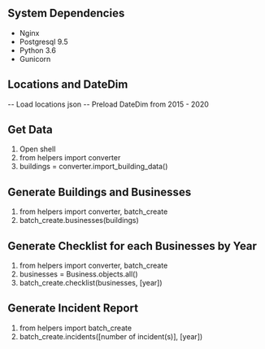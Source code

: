 ## System Dependencies
- Nginx
- Postgresql 9.5
- Python 3.6
- Gunicorn


## Locations and DateDim
-- Load locations json
-- Preload DateDim from 2015 - 2020

## Get Data
1. Open shell
2. from helpers import converter
3. buildings = converter.import_building_data()

## Generate Buildings and Businesses
1. from helpers import converter, batch_create
2. batch_create.businesses(buildings)

## Generate Checklist for each Businesses by Year
1. from helpers import converter, batch_create
2. businesses = Business.objects.all()
3. batch_create.checklist(businesses, [year])

## Generate Incident Report
1. from helpers import batch_create
2. batch_create.incidents([number of incident(s)], [year])
